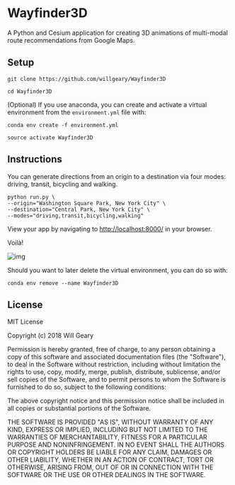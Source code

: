 # Wayfinder3D

A Python and Cesium application for creating 3D animations of multi-modal route recommendations from Google Maps.

## Setup

`git clone https://github.com/willgeary/Wayfinder3D`

`cd Wayfinder3D`

(Optional) If you use anaconda, you can create and activate a virtual environment from the `environment.yml` file with:

`conda env create -f environment.yml`

`source activate Wayfinder3D`

## Instructions

You can generate directions from an origin to a destination via four modes: driving, transit, bicycling and walking.

```
python run.py \
--origin="Washington Square Park, New York City" \
--destination="Central Park, New York City" \
--modes="driving,transit,bicycling,walking"
```

View your app by navigating to [http://localhost:8000/](http://localhost:8000/) in your browser.

Voilà!

![img](https://i.imgur.com/LwygAdH.jpg)

Should you want to later delete the virtual environment, you can do so with:

`conda env remove --name Wayfinder3D`


## License

MIT License

Copyright (c) 2018 Will Geary

Permission is hereby granted, free of charge, to any person obtaining a copy
of this software and associated documentation files (the "Software"), to deal
in the Software without restriction, including without limitation the rights
to use, copy, modify, merge, publish, distribute, sublicense, and/or sell
copies of the Software, and to permit persons to whom the Software is
furnished to do so, subject to the following conditions:

The above copyright notice and this permission notice shall be included in all
copies or substantial portions of the Software.

THE SOFTWARE IS PROVIDED "AS IS", WITHOUT WARRANTY OF ANY KIND, EXPRESS OR
IMPLIED, INCLUDING BUT NOT LIMITED TO THE WARRANTIES OF MERCHANTABILITY,
FITNESS FOR A PARTICULAR PURPOSE AND NONINFRINGEMENT. IN NO EVENT SHALL THE
AUTHORS OR COPYRIGHT HOLDERS BE LIABLE FOR ANY CLAIM, DAMAGES OR OTHER
LIABILITY, WHETHER IN AN ACTION OF CONTRACT, TORT OR OTHERWISE, ARISING FROM,
OUT OF OR IN CONNECTION WITH THE SOFTWARE OR THE USE OR OTHER DEALINGS IN THE
SOFTWARE.
